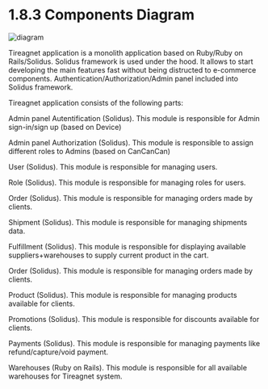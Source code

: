 # 1.8.3 Components Diagram

![diagram](https://www.plantuml.com/plantuml/svg/0/jPNDSjem483lVeej9pEJmg4zzPGqeKqx950Ca-c9MUm5D9KbZoIJk9s-UrUoSI2OJ7keJ-lz-IIjTbUNrg5nPIwZDqAbiim8jiuLziDmQF1ni15kMwvAIoRLof5oWrJdGyoCGBMJPL4Ehz-_dKfKRd4t7afqP1shbjViZKAH6HJ_WPqNMdd_m8x6LzydY_douSlyTZaUVHxTtyJzA6ft4DkoAAGWiooqSIWle9Sq6fW6JOzLit9LWLOmGo6jLqoDtecCBA2KW3jMuqeI11W9Os6j3So58TpmLdhzvmLlLd6sOi8DEboXfK3JrcqCsMzZ_vSuRHgoK6kTenDQCIAfhADyENfoSO5LWSBuKAocBFcuiKPbeQXtPeu3_kgKBrN715BPneYC_KOvdnTii8Mu887Ju9s0yf2besZCyQTMx7iL14ZUxK_A2NhXAYLNdIFlt8Z0wNQKXZom-W6DuNklZkFeYQiaR2y8vsFsGHzrgJ8qLUnmMH-6_TexWzghruTV4V3NrbMi3QVNikya29trKPiWHuKReJQywZ73RaMHi-0noLxk9BNMyp2kXZrhseZTHTiOpvFMfLmBAVUqJmU_dSG3X_FGHpIqrTp9jhw7vgSJM9jjIQyTr-YiJElZDkAv7Wr6m2mN2WfK94ylWfpZHS8zD6BtDJJ6qDYeAk1WuOAFstBZ2qSdR4E-spnwHaKGEz6psWsuwiYWwpgo7uEUix3d2YvO3dFsEufc90zhk-t1C620ByxVIBj9aNFT1zRNP78_l9tFfmbpNa32xAe16Kymxtx5JROZc57AdG7nP7RNR-AEo-bq1l41yrA9D4muFp-Q00Wj5b9j2qh5MgHjTES6zorvCAGI5ZaJpJJokUBtWuUpps_DvyEGv9sR2loKAIsaMrIR4EJImSMhAnrCgMkU686wru5_iGoc3iGQ5556sQkiTdArf5hphvpdL-4EVtYCv1V1fvKD8Pd1yGHnoKlvf_8F)

Tireagnet application is a monolith application based on Ruby/Ruby on Rails/Solidus. Solidus framework is used under the hood. It allows to start developing the main features fast without being distructed to e-commerce components. Authentication/Authorization/Admin panel included into Solidus framework.

Tireagnet application consists of the following parts:

Admin panel Autentification (Solidus). This module is responsible for Admin sign-in/sign up (based on Device)

Admin panel Authorization (Solidus). This module is responsible to assign different roles to Admins (based on CanCanCan)

User (Solidus). This module is responsible for managing users.

Role (Solidus). This module is responsible for managing roles for users.

Order (Solidus). This module is responsible for managing orders made by clients.

Shipment (Solidus). This module is responsible for managing shipments data.

Fulfillment (Solidus). This module is responsible for displaying available suppliers+warehouses to supply current product in the cart.

Order (Solidus). This module is responsible for managing orders made by clients.

Product (Solidus). This module is responsible for managing products available for clients.

Promotions (Solidus). This module is responsible for discounts available for clients.

Payments (Solidus). This module is responsible for managing payments like refund/capture/void payment.

Warehouses (Ruby on Rails). This module is responsible for all available warehouses for Tireagnet system.

